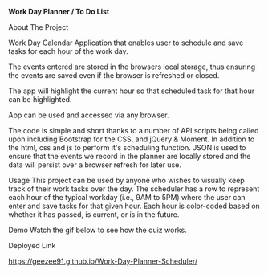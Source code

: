 <b> Work Day Planner / To Do List </b>


  About The Project
  
  Work Day Calendar Application that enables user to schedule and save tasks for each hour of the work day. 

  The events entered are stored in the browsers local storage, thus ensuring the events are saved even if the browser is refreshed or closed.

  The app will highlight the current hour so that scheduled task for that hour can be highlighted.

  App can be used and accessed via any browser. 

The code is simple and short thanks to a number of API scripts being called upon including Bootstrap for the CSS, and jQuery & Moment. In addition to the html, css and js to perform it's scheduling function. JSON is used to ensure that the events we record in the planner are locally stored and the data will persist over a browser refresh for later use.

Usage
This project can be used by anyone who wishes to visually keep track of their work tasks over the day. The scheduler has a row to represent each hour of the typical workday (i.e., 9AM to 5PM) where the user can enter and save tasks for that given hour. Each hour is color-coded based on whether it has passed, is current, or is in the future.

Demo
Watch the gif below to see how the quiz works.




Deployed Link

https://geezee91.github.io/Work-Day-Planner-Scheduler/
